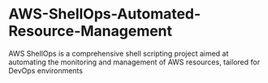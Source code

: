 # AWS-ShellOps-Automated-Resource-Management
AWS ShellOps is a comprehensive shell scripting project aimed at automating the monitoring and management of AWS resources, tailored for DevOps environments
